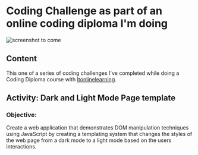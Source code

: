 # Coding Challenge as part of an online coding diploma I'm doing

![screenshot to come](./images/preview-screenshot.jpg)

## Content

This one of a series of coding challenges I've completed while doing a Coding Diploma course with [Itonlinelearning](https://www.itonlinelearning.com/).

## Activity: Dark and Light Mode Page template

### Objective:

Create a web application that demonstrates DOM manipulation techniques using JavaScript by creating a templating system that changes the styles of the web page from a dark mode to a light mode based on the users interactions.
